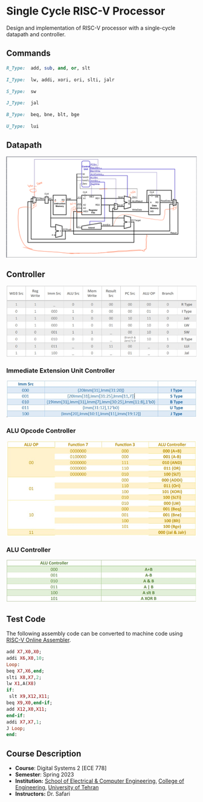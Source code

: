 # Single Cycle RISC-V Processor

Design and implementation of RISC-V processor with a single-cycle datapath and controller.

## Commands

```ruby
R_Type:  add, sub, and, or, slt
```
```ruby
I_Type:  lw, addi, xori, ori, slti, jalr
```
```ruby
S_Type:  sw
```
```ruby
J_Type:  jal
```
```ruby
B_Type:  beq, bne, blt, bge
```
```ruby
U_Type:  lui
```
## Datapath
<img src="./doc/Datapath.png">

## Controller
<img src="./doc/CONT.jpg">

### Immediate Extension Unit Controller
<img src="./doc/Imm_Ext.jpg">

### ALU Opcode Controller
<img src="./doc/ALU_OP.jpg">

### ALU Controller
<img src="./doc/ALU_CONT.jpg">

## Test Code
The following assembly code can be converted to machine code using [RISC-V Online Assembler](https://riscvasm.lucasteske.dev/#).

```ruby
add X7,X0,X0;
addi X6,X0,10;
Loop:
beq X7,X6,end;
slti X8,X7,2;
lw X1,A(X8)
if:
 slt X9,X12,X11;
beq X9,X0,end-if;
add X12,X0,X11;
end-if:
addi X7,X7,1;
J Loop;
end:

```
## Course Description
- **Course**: Digital Systems 2 [ECE 778]
- **Semester**: Spring 2023
- **Institution:** [School of Electrical & Computer Engineering](https://ece.ut.ac.ir/en/), [College of Engineering](https://eng.ut.ac.ir/en), [University of Tehran](https://ut.ac.ir/en)
- **Instructors:** Dr. Safari